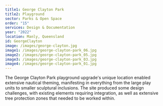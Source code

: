 ```yaml
---
title1: George Clayton Park
title2: Playground
sector: Parks & Open Space
order: "15"
services: Design & Documentation
year: "2022"
location: Manly, Queensland
id: GeorgeClayton
image: /images/george-clayton.jpg
image1: /images/george-clayton-park_06.jpg
image2: /images/george-clayton-park_05.jpg
image3: /images/george-clayton-park_03.jpg
image4: /images/george-clayton-park_01.jpg
---
```

The George Clayton Park playground upgrade's unique location enabled extensive nautical theming, manifesting in everything from the large play units to smaller sculptural inclusions. The site produced some design challenges, with existing elements requiring integration, as well as extensive tree protection zones that needed to be worked within.